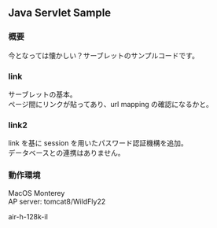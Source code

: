 ## Java Servlet Sample
### 概要
今となっては懐かしい？サーブレットのサンプルコードです。  
  
### link
サーブレットの基本。  
ページ間にリンクが貼ってあり、url mapping の確認になるかと。  
  
### link2
link を基に session を用いたパスワード認証機構を追加。  
データベースとの連携はありません。  
  

### 動作環境
MacOS Monterey  
AP server: tomcat8/WildFly22  
  

air-h-128k-il
